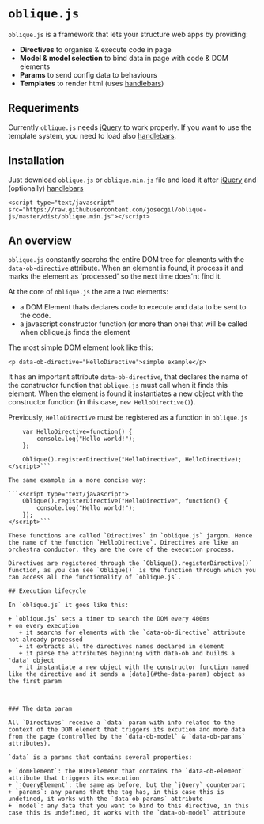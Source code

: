 # `oblique.js`

`oblique.js` is a framework that lets your structure web apps by providing:

+ **Directives** to organise & execute code in page
+ **Model & model selection** to bind data in page with code & DOM elements
+ **Params** to send config data to behaviours
+ **Templates** to render html (uses [handlebars](http://handlebarsjs.com/))

## Requeriments

Currently `oblique.js` needs  [jQuery](http://jquery.com/) to work properly. If you want to use the template system, you need to load also [handlebars](http://handlebarsjs.com/).

## Installation

Just download `oblique.js` or `oblique.min.js` file and load it after [jQuery](http://jquery.com/) and (optionally) [handlebars](http://handlebarsjs.com/)

```<script type="text/javascript" src="https://raw.githubusercontent.com/josecgil/oblique-js/master/dist/oblique.min.js"></script>```

## An overview

`oblique.js` constantly searchs the entire DOM tree for elements with the `data-ob-directive` attribute. When an element is found, it process it and marks the element as 'processed' so the next time does'nt find it.

At the core of `oblique.js` the are a two elements: 
+ a DOM Element thats declares code to execute and data to be sent to the code.
+ a javascript constructor function (or more than one) that will be called when oblique.js finds the element

The most simple DOM element look like this:

```<p data-ob-directive="HelloDirective">simple example</p>```

It has an important attribute `data-ob-directive`, that declares the name of the constructor function that `oblique.js` must call when it finds this element. When the element is found it instantiates a new object with the constructor function (in this case, `new HelloDirective()`).

Previously, `HelloDirective` must be registered as a function in `oblique.js`

```<script type="text/javascript">
    var HelloDirective=function() {
        console.log("Hello world!");
    };
    
    Oblique().registerDirective("HelloDirective", HelloDirective);
</script>```

The same example in a more concise way:

```<script type="text/javascript">    
    Oblique().registerDirective("HelloDirective", function() {
        console.log("Hello world!");
    });
</script>```

These functions are called `Directives` in `oblique.js` jargon. Hence the name of the function `HelloDirective`. Directives are like an orchestra conductor, they are the core of the execution process.

Directives are registered through the `Oblique().registerDirective()` function, as you can see `Oblique()` is the function through which you can access all the functionality of `oblique.js`.

## Execution lifecycle

In `oblique.js` it goes like this:

+ `oblique.js` sets a timer to search the DOM every 400ms
+ on every execution
   + it searchs for elements with the `data-ob-directive` attribute not already processed
   + it extracts all the directives names declared in element
   + it parse the attributes beginning with data-ob and builds a 'data' object
   + it instantiate a new object with the constructor function named like the directive and it sends a [data](#the-data-param) object as the first param



### The data param

All `Directives` receive a `data` param with info related to the context of the DOM element that triggers its excution and more data from the page (controlled by the `data-ob-model` & `data-ob-params` attributes). 

`data` is a params that contains several properties:

+ `domElement`: the HTMLElement that contains the `data-ob-element` attribute that triggers its execution
+ `jQueryElement`: the same as before, but the `jQuery` counterpart
+ `params`: any params that the tag has, in this case this is undefined, it works with the `data-ob-params` attribute
+ `model`: any data that you want to bind to this directive, in this case this is undefined, it works with the `data-ob-model` attribute

